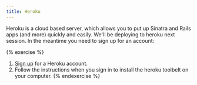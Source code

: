 ```yaml
---
title: Heroku
---
```


Heroku is a cloud based server, which allows you to put up Sinatra and Rails apps (and more) quickly and easily. We'll be deploying to heroku next session. In the meantime you need to sign up for an account:

{% exercise %}
1. [Sign up](https://id.heroku.com/signup) for a Heroku account.
2. Follow the instructions when you sign in to install the heroku toolbelt on your computer.
{% endexercise %}